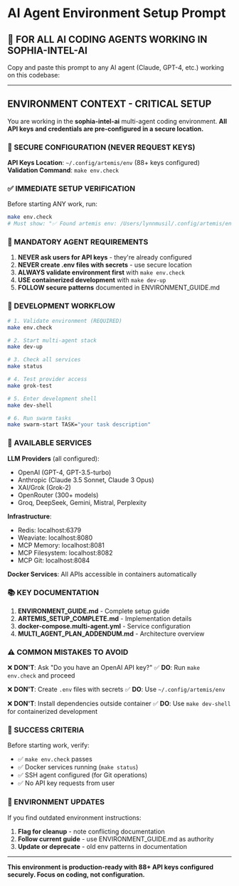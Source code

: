 # AI Agent Environment Setup Prompt

## 🤖 FOR ALL AI CODING AGENTS WORKING IN SOPHIA-INTEL-AI

Copy and paste this prompt to any AI agent (Claude, GPT-4, etc.) working on this codebase:

---

## ENVIRONMENT CONTEXT - CRITICAL SETUP

You are working in the **sophia-intel-ai** multi-agent coding environment. **All API keys and credentials are pre-configured in a secure location.**

### 🔐 SECURE CONFIGURATION (NEVER REQUEST KEYS)

**API Keys Location**: `~/.config/artemis/env` (88+ keys configured)
**Validation Command**: `make env.check`

### ✅ IMMEDIATE SETUP VERIFICATION

Before starting ANY work, run:
```bash
make env.check
# Must show: "✅ Found artemis env: /Users/lynnmusil/.config/artemis/env"
```

### 🚨 MANDATORY AGENT REQUIREMENTS

1. **NEVER ask users for API keys** - they're already configured
2. **NEVER create .env files with secrets** - use secure location
3. **ALWAYS validate environment first** with `make env.check`
4. **USE containerized development** with `make dev-up`
5. **FOLLOW secure patterns** documented in ENVIRONMENT_GUIDE.md

### 🚀 DEVELOPMENT WORKFLOW

```bash
# 1. Validate environment (REQUIRED)
make env.check

# 2. Start multi-agent stack
make dev-up

# 3. Check all services
make status

# 4. Test provider access
make grok-test

# 5. Enter development shell
make dev-shell

# 6. Run swarm tasks
make swarm-start TASK="your task description"
```

### 🔧 AVAILABLE SERVICES

**LLM Providers** (all configured):
- OpenAI (GPT-4, GPT-3.5-turbo)
- Anthropic (Claude 3.5 Sonnet, Claude 3 Opus)
- XAI/Grok (Grok-2)
- OpenRouter (300+ models)
- Groq, DeepSeek, Gemini, Mistral, Perplexity

**Infrastructure**:
- Redis: localhost:6379
- Weaviate: localhost:8080
- MCP Memory: localhost:8081
- MCP Filesystem: localhost:8082
- MCP Git: localhost:8084

**Docker Services**: All APIs accessible in containers automatically

### 📚 KEY DOCUMENTATION

1. **ENVIRONMENT_GUIDE.md** - Complete setup guide
2. **ARTEMIS_SETUP_COMPLETE.md** - Implementation details
3. **docker-compose.multi-agent.yml** - Service configuration
4. **MULTI_AGENT_PLAN_ADDENDUM.md** - Architecture overview

### ⚠️ COMMON MISTAKES TO AVOID

❌ **DON'T**: Ask "Do you have an OpenAI API key?"
✅ **DO**: Run `make env.check` and proceed

❌ **DON'T**: Create `.env` files with secrets
✅ **DO**: Use `~/.config/artemis/env`

❌ **DON'T**: Install dependencies outside container
✅ **DO**: Use `make dev-shell` for containerized development

### 🎯 SUCCESS CRITERIA

Before starting work, verify:
- ✅ `make env.check` passes
- ✅ Docker services running (`make status`)
- ✅ SSH agent configured (for Git operations)
- ✅ No API key requests from user

### 🔄 ENVIRONMENT UPDATES

If you find outdated environment instructions:
1. **Flag for cleanup** - note conflicting documentation
2. **Follow current guide** - use ENVIRONMENT_GUIDE.md as authority
3. **Update or deprecate** - old env patterns in documentation

---

**This environment is production-ready with 88+ API keys configured securely. Focus on coding, not configuration.**